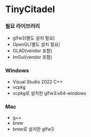 # TinyCitadel

### 필요 라이브러리

- glfw3(별도 설치 필요)
- OpenGL(별도 설치 필요)
- GLAD(vendor 포함)
- ImGui(vendor 포함)

### Windows

- Visual Studio 2022 C++
- vcpkg
- vcpkg로 설치한 glfw3:x64-windows

### Mac

- g++
- brew
- brew로 설치한 glfw3